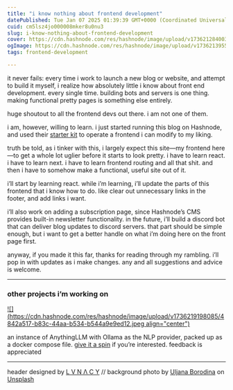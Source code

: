 ```yaml
---
title: "i know nothing about frontend development"
datePublished: Tue Jan 07 2025 01:39:39 GMT+0000 (Coordinated Universal Time)
cuid: cm5lsz4jo000008mker8u0nu3
slug: i-know-nothing-about-frontend-development
cover: https://cdn.hashnode.com/res/hashnode/image/upload/v1736212840031/ef8e5f14-5cc0-44b6-a32c-f31661bfdc03.png
ogImage: https://cdn.hashnode.com/res/hashnode/image/upload/v1736213955580/915fcaa1-48ac-43ba-87c0-740fc1030e22.png
tags: frontend-development

---
```


it never fails: every time i work to launch a new blog or website, and attempt to build it myself, i realize how absolutely little i know about front end development. every single time. building bots and servers is one thing. making functional pretty pages is something else entirely.

huge shoutout to all the frontend devs out there. i am not one of them.

i am, however, willing to learn. i just started running this blog on Hashnode, and used their [starter kit](https://github.com/Hashnode/starter-kit) to operate a frontend i can modify to my liking.

truth be told, as i tinker with this, i largely expect this site—my frontend here—to get a whole lot uglier before it starts to look pretty. i have to learn react. i have to learn next. i have to learn frontend routing and all that shit. and then i have to somehow make a functional, useful site out of it.

i’ll start by learning react. while i’m learning, i’ll update the parts of this frontend that i know how to do. like clear out unnecessary links in the footer, and add links i want.

i’ll also work on adding a subscription page, since Hashnode’s CMS provides built-in newsletter functionality. in the future, i’ll build a discord bot that can deliver blog updates to discord servers. that part should be simple enough, but i want to get a better handle on what i’m doing here on the front page first.

anyway, if you made it this far, thanks for reading through my rambling. i’ll pop in with updates as i make changes. any and all suggestions and advice is welcome.

---

### other projects i’m working on

[![](https://cdn.hashnode.com/res/hashnode/image/upload/v1736219198085/4842a517-b83c-44aa-b534-b544a9e9ed12.jpeg align="center")](https://github.com/ephemeralrogue/hyperion-archive)

an instance of AnythingLLM with Ollama as the NLP provider, packed up as a docker compose file. [give it a spin](https://github.com/ephemeralrogue/hyperion-archive) if you’re interested. feedback is appreciated

---

header designed by [L V N Λ C Y](https://bsky.app/profile/lvnacy.xyz) // background photo by [Uljana Borodina](https://unsplash.com/@anajlu?utm_content=creditCopyText&utm_medium=referral&utm_source=unsplash) on [Unsplash](https://unsplash.com/photos/car-near-tree-rL7-pSUEj18?utm_content=creditCopyText&utm_medium=referral&utm_source=unsplash)